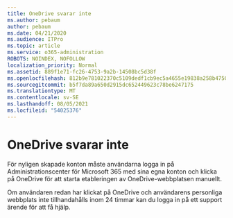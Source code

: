 ```yaml
---
title: OneDrive svarar inte
ms.author: pebaum
author: pebaum
ms.date: 04/21/2020
ms.audience: ITPro
ms.topic: article
ms.service: o365-administration
ROBOTS: NOINDEX, NOFOLLOW
localization_priority: Normal
ms.assetid: 889f1e71-fc26-4753-9a2b-14508bc5d38f
ms.openlocfilehash: 812b9e781022370c5109dedf1cb9ec5a4655e19838a258b47508ca8e955a1250
ms.sourcegitcommit: b5f7da89a650d2915dc652449623c78be6247175
ms.translationtype: MT
ms.contentlocale: sv-SE
ms.lasthandoff: 08/05/2021
ms.locfileid: "54025376"
---
```

# <a name="onedrive-not-responding"></a>OneDrive svarar inte

För nyligen skapade konton måste användarna logga in på Administrationscenter för Microsoft 365 med sina egna konton och klicka på OneDrive för att starta etableringen av OneDrive-webbplatsen manuellt.
  
Om användaren redan har klickat på OneDrive och användarens personliga webbplats inte tillhandahålls inom 24 timmar kan du logga in på ett support ärende för att få hjälp.
  

